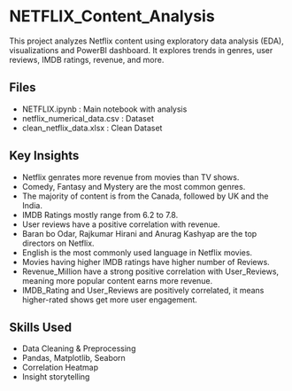 # NETFLIX_Content_Analysis

This project analyzes Netflix content using exploratory data analysis (EDA), visualizations and PowerBI dashboard. It explores trends in genres, user reviews, IMDB ratings, revenue, and more.

## Files
- NETFLIX.ipynb : Main notebook with analysis
- netflix_numerical_data.csv : Dataset
- clean_netflix_data.xlsx : Clean Dataset
## Key Insights
- Netflix genrates more revenue from movies than TV shows.
- Comedy, Fantasy and Mystery are the most common genres.
- The majority of content is from the Canada, followed by UK and the India.
- IMDB Ratings mostly range from 6.2 to 7.8.
- User reviews have a positive correlation with revenue.
- Baran bo Odar, Rajkumar Hirani and Anurag Kashyap are the top directors on Netflix.
- English is the most commonly used language in Netflix movies.
- Movies having higher IMDB ratings have higher number of Reviews.
- Revenue_Million have a strong positive correlation with User_Reviews, meaning more popular content earns more revenue.
- IMDB_Rating and User_Reviews are positively correlated, it means higher-rated shows get more user engagement.
## Skills Used
- Data Cleaning & Preprocessing
- Pandas, Matplotlib, Seaborn
- Correlation Heatmap
- Insight storytelling
